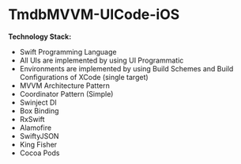 # TmdbMVVM-UICode-iOS

**Technology Stack:**
- Swift Programming Language
- All UIs are implemented by using UI Programmatic
- Environments are implemented by using Build Schemes and Build Configurations of XCode (single target)
- MVVM Architecture Pattern
- Coordinator Pattern (Simple)
- Swinject DI
- Box Binding
- RxSwift
- Alamofire
- SwiftyJSON
- King Fisher
- Cocoa Pods
